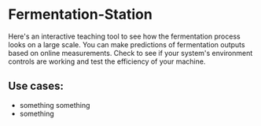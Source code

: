 # Fermentation-Station
Here's an interactive teaching tool to see how the fermentation process looks on a large scale. You can make predictions of fermentation outputs based on online measurements.
Check to see if your system's environment controls are working and test the efficiency of your machine.

## Use cases:
- something something
- something
